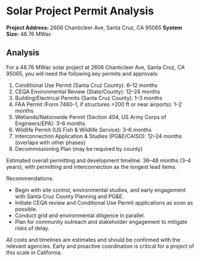 # Solar Project Permit Analysis

**Project Address:** 2606 Chanticleer Ave, Santa Cruz, CA 95065
**System Size:** 48.76 MWac

## Analysis

For a 48.76 MWac solar project at 2606 Chanticleer Ave, Santa Cruz, CA 95065, you will need the following key permits and approvals:

1. Conditional Use Permit (Santa Cruz County): 6–12 months
2. CEQA Environmental Review (State/County): 12–24 months
3. Building/Electrical Permits (Santa Cruz County): 1–3 months
4. FAA Permit (Form 7460-1, if structures >200 ft or near airports): 1–2 months
5. Wetlands/Nationwide Permit (Section 404, US Army Corps of Engineers/EPA): 3–6 months
6. Wildlife Permit (US Fish & Wildlife Service): 3–6 months
7. Interconnection Application & Studies (PG&E/CAISO): 12–24 months (overlaps with other phases)
8. Decommissioning Plan (may be required by county)

Estimated overall permitting and development timeline: 36–48 months (3–4 years), with permitting and interconnection as the longest lead items.

Recommendations:
- Begin with site control, environmental studies, and early engagement with Santa Cruz County Planning and PG&E.
- Initiate CEQA review and Conditional Use Permit applications as soon as possible.
- Conduct grid and environmental diligence in parallel.
- Plan for community outreach and stakeholder engagement to mitigate risks of delay.

All costs and timelines are estimates and should be confirmed with the relevant agencies. Early and proactive coordination is critical for a project of this scale in California.